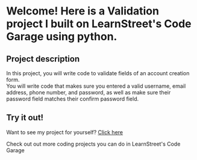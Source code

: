 
Welcome! Here is a Validation project I built on LearnStreet's Code Garage using python.
===============================================================================================================

Project description
-------------------------

In this project, you will write code to validate fields of an account creation form.<br>
You will write code that makes sure you entered a valid username, email address, phone number, and password, as well as make sure their password field matches their confirm password field.

Try it out!
--------------

Want to see my project for yourself? [Click here](http://www.learnstreet.com//profile/52b0ae3076b99c0379003557?page_name=project)

Check out out more coding projects you can do in LearnStreet's Code Garage
		